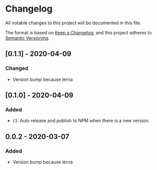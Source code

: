 # Changelog

All notable changes to this project will be documented in this file.

The format is based on [Keep a Changelog](https://keepachangelog.com/en/1.0.0/),
and this project adheres to [Semantic Versioning](https://semver.org/spec/v2.0.0.html).

## [0.1.1] - 2020-04-09

### Changed

- Version bump because lerna

## [0.1.0] - 2020-04-09

### Added

- `CI`: Auto release and publish to NPM when there is a new version. 

## 0.0.2 - 2020-03-07

### Added

- Version bump because lerna

